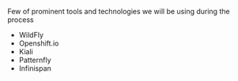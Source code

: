 Few of prominent tools and technologies we will be using during the process 

* WildFly
* Openshift.io
* Kiali
* Patternfly
* Infinispan
